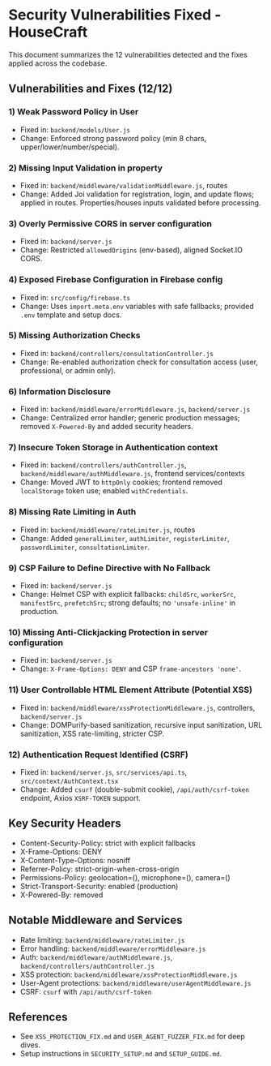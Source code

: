 # Security Vulnerabilities Fixed - HouseCraft

This document summarizes the 12 vulnerabilities detected and the fixes applied across the codebase.

## Vulnerabilities and Fixes (12/12)

### 1) Weak Password Policy in User
- Fixed in: `backend/models/User.js`
- Change: Enforced strong password policy (min 8 chars, upper/lower/number/special).

### 2) Missing Input Validation in property
- Fixed in: `backend/middleware/validationMiddleware.js`, routes
- Change: Added Joi validation for registration, login, and update flows; applied in routes. Properties/houses inputs validated before processing.

### 3) Overly Permissive CORS in server configuration
- Fixed in: `backend/server.js`
- Change: Restricted `allowedOrigins` (env-based), aligned Socket.IO CORS.

### 4) Exposed Firebase Configuration in Firebase config
- Fixed in: `src/config/firebase.ts`
- Change: Uses `import.meta.env` variables with safe fallbacks; provided `.env` template and setup docs.

### 5) Missing Authorization Checks
- Fixed in: `backend/controllers/consultationController.js`
- Change: Re-enabled authorization check for consultation access (user, professional, or admin only).

### 6) Information Disclosure
- Fixed in: `backend/middleware/errorMiddleware.js`, `backend/server.js`
- Change: Centralized error handler; generic production messages; removed `X-Powered-By` and added security headers.

### 7) Insecure Token Storage in Authentication context
- Fixed in: `backend/controllers/authController.js`, `backend/middleware/authMiddleware.js`, frontend services/contexts
- Change: Moved JWT to `httpOnly` cookies; frontend removed `localStorage` token use; enabled `withCredentials`.

### 8) Missing Rate Limiting in Auth
- Fixed in: `backend/middleware/rateLimiter.js`, routes
- Change: Added `generalLimiter`, `authLimiter`, `registerLimiter`, `passwordLimiter`, `consultationLimiter`.

### 9) CSP Failure to Define Directive with No Fallback
- Fixed in: `backend/server.js`
- Change: Helmet CSP with explicit fallbacks: `childSrc`, `workerSrc`, `manifestSrc`, `prefetchSrc`; strong defaults; no `'unsafe-inline'` in production.

### 10) Missing Anti-Clickjacking Protection in server configuration
- Fixed in: `backend/server.js`
- Change: `X-Frame-Options: DENY` and CSP `frame-ancestors 'none'`.

### 11) User Controllable HTML Element Attribute (Potential XSS)
- Fixed in: `backend/middleware/xssProtectionMiddleware.js`, controllers, `backend/server.js`
- Change: DOMPurify-based sanitization, recursive input sanitization, URL sanitization, XSS rate-limiting, stricter CSP.

### 12) Authentication Request Identified (CSRF)
- Fixed in: `backend/server.js`, `src/services/api.ts`, `src/context/AuthContext.tsx`
- Change: Added `csurf` (double-submit cookie), `/api/auth/csrf-token` endpoint, Axios `XSRF-TOKEN` support.

## Key Security Headers
- Content-Security-Policy: strict with explicit fallbacks
- X-Frame-Options: DENY
- X-Content-Type-Options: nosniff
- Referrer-Policy: strict-origin-when-cross-origin
- Permissions-Policy: geolocation=(), microphone=(), camera=()
- Strict-Transport-Security: enabled (production)
- X-Powered-By: removed

## Notable Middleware and Services
- Rate limiting: `backend/middleware/rateLimiter.js`
- Error handling: `backend/middleware/errorMiddleware.js`
- Auth: `backend/middleware/authMiddleware.js`, `backend/controllers/authController.js`
- XSS protection: `backend/middleware/xssProtectionMiddleware.js`
- User-Agent protections: `backend/middleware/userAgentMiddleware.js`
- CSRF: `csurf` with `/api/auth/csrf-token`

## References
- See `XSS_PROTECTION_FIX.md` and `USER_AGENT_FUZZER_FIX.md` for deep dives.
- Setup instructions in `SECURITY_SETUP.md` and `SETUP_GUIDE.md`.

